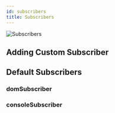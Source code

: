 ```yaml
---
id: subscribers
title: Subscribers
---
```


![Subscribers](/img/subscribers.png)

## Adding Custom Subscriber

## Default Subscribers

### domSubscriber

### consoleSubscriber
